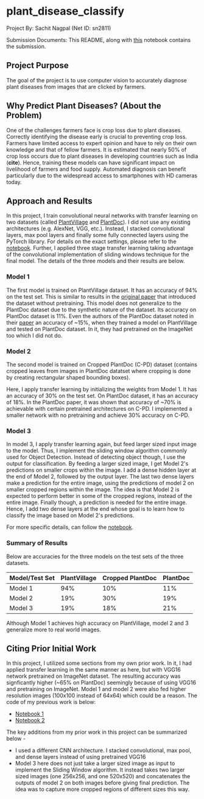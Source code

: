 # plant_disease_classify

Project By: Sachit Nagpal (Net ID: sn2811)

Submission Documents: This README, along with [this](https://colab.research.google.com/drive/1jn06snZBrHpb07EQFON3Dx3hzQfXbjjg?usp=sharing) notebook contains the submission. 

## Project Purpose
The goal of the project is to use computer vision to accurately diagnose plant diseases from images that are clicked by farmers.

## Why Predict Plant Diseases? (About the Problem)
One of the challenges farmers face is crop loss due to plant diseases. Correctly identifying the disease early is crucial to preventing crop loss. Farmers have limited access to expert opinion and have to rely on their own knowledge and that of fellow farmers. It is estimated that nearly 50% of crop loss occurs due to plant diseases in developing countries such as India (**cite**). Hence, training these models can have significant impact on livelihood of farmers and food supply. Automated diagnosis can benefit particularly due to the widespread access to smartphones with HD cameras today. 

## Approach and Results
In this project, I train convolutional neural networks with transfer learning on two datasets (called [PlantVillage](https://arxiv.org/abs/1604.03169) and [PlantDoc](https://arxiv.org/abs/1911.10317)). I did not use any existing architectures (e.g. AlexNet, VGG, etc.). Instead, I stacked convolutional layers, max pool layers and finally some fully connected layers using the PyTorch library. For details on the exact settings, please refer to the [notebook](https://colab.research.google.com/drive/1jn06snZBrHpb07EQFON3Dx3hzQfXbjjg?usp=sharing). Further, I applied three stage transfer learning taking advantage of the convolutional implementation of sliding windows technique for the final model. The details of the three models and their results are below.

### Model 1
The first model is trained on PlantVillage dataset. 
It has an accuracy of 94% on the test set. 
This is similar to results in the [original paper](https://arxiv.org/abs/1604.03169) 
that introduced the dataset without pretraining. 
This model does not generalize to the PlantDoc dataset due to the synthetic nature of the dataset. 
Its accuracy on PlantDoc dataset is 11%. Even the authors of the PlantDoc dataset noted in their [paper](https://arxiv.org/abs/1911.10317) an accuracy of ~15%, when they trained a model on PlantVillage and tested on PlantDoc dataset. In it, they had pretrained on the ImageNet too which I did not do.  
### Model 2
The second model is trained on Cropped PlantDoc (C-PD) dataset (contains cropped leaves from images in PlantDoc datatset where cropping is done by creating rectangular shaped bounding boxes). 

Here, I apply transfer learning by initializing the weights from Model 1. It has an accuracy of 30% on the test set. On PlantDoc dataset, it has an accuracy of 18%. In the PlantDoc paper, it was shown that accuracy of ~70% is achievable with certain pretrained architectures on C-PD. I implemented a smaller network with no pretraining and achieve 30% accuracy on C-PD.

### Model 3
In model 3, I apply transfer learning again, but feed larger sized input image to the model. Thus, I implement the sliding window algorithm commonly used for Object Detection. Instead of detecting object though, I use the output for classification. By feeding a larger sized image, I get Model 2's predictions on smaller crops within the image. I add a dense hidden layer at the end of Model 2, followed by the output layer. The last two dense layers make a prediction for the entire image, using the predictions of model 2 on smaller cropped regions within the image. The idea is that Model 2 is expected to perform better in some of the cropped regions, instead of the entire image. Finally though, a prediction is needed for the entire image. Hence, I add two dense layers at the end whose goal is to learn how to classify the image based on Model 2's predictions.

For more specific details, can follow the [notebook](https://colab.research.google.com/drive/1jn06snZBrHpb07EQFON3Dx3hzQfXbjjg?usp=sharing).

### Summary of Results
Below are accuracies for the three models on the test sets of the three datasets.  

|Model/Test Set  | PlantVillage  | Cropped PlantDoc  | PlantDoc |
|---|---|---|---|
|Model 1    | 94%  | 10% | 11% |
|Model 2    | 19%  | 30% | 19% |
|Model 3    | 19%  | 18% | 21% |

Although Model 1 achieves high accuracy on PlantVillage, model 2 and 3 generalize more to real world images.

## Citing Prior Initial Work
In this project, I utilized some sections from my own prior work. In it, I had applied transfer learning in the same manner as here, but with VGG16 network pretrained on ImageNet dataset. The resulting accuracy was signficantly higher (~65% on PlantDoc) seemingly because of using VGG16 and pretraining on ImageNet. Model 1 and model 2 were also fed higher resolution images (100x100 instead of 64x64) which could be a reason. The code of my previous work is below:

- [Notebook 1](https://colab.research.google.com/drive/1oZXhQ0Hb7GdWOSW3NURywuevBNyAY-Yd?usp=sharing) 
- [Notebook 2](https://colab.research.google.com/drive/1I_uCu340A-RVZJwIn2rleWFjVinG6Yyq?usp=sharing)

The key additions from my prior work in this project can be summarized below - 

- I used a different CNN architecture. I stacked convolutional, max pool, and dense layers instead of using pretrained VGG16
- Model 3 here does not just take a larger sized image as input to implement the Sliding Window algorithm. It instead takes two larger sized images (one 256x256, and one 520x520) and concatenates the outputs of model 2 on both images before giving final prediction. The idea was to capture more cropped regions of different sizes this way. 
   
